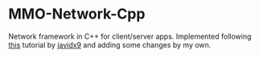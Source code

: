 # MMO-Network-Cpp
Network framework in C++ for client/server apps.
Implemented following [this](https://www.youtube.com/watch?v=2hNdkYInj4g&t=1794s) tutorial by [javidx9](https://www.youtube.com/channel/UC-yuWVUplUJZvieEligKBkA) and adding some changes by my own.
